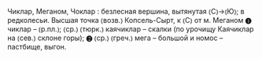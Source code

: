 ---
---

Чиклар, Меганом, Чоклар
: безлесная вершина, вытянутая ⦅С⦆→⦅Ю⦆; в редколесьи. Высшая точка ⦅возв.⦆ Копсель-Сырт, к ⦅С⦆ от м. Меганом ❶ чиклар – ⦅р.пл.⦆; ⦅ср.⦆ ⦅тюрк.⦆ каячиклар – скалки (по урочищу Каячиклар на ⦅сев.⦆ склоне горы); ❷ ⦅ср.⦆ ⦅греч.⦆ мега – большой и номос – пастбище, выгон.
